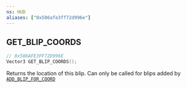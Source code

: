 ```yaml
---
ns: HUD
aliases: ["0x586afe3ff72d996e"]
---
```

## GET_BLIP_COORDS

```c
// 0x586AFE3FF72D996E
Vector3 GET_BLIP_COORDS();
```

Returns the location of this blip. Can only be called for blips added by [`ADD_BLIP_FOR_COORD`](#_0x5A039BB0BCA604B6)

